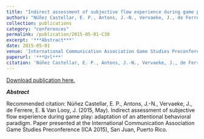 ```yaml
---
title: "Indirect assessment of subjective flow experience during game play: adaptation of an attentional behavioral paradigm."
authors: "Núñez Castellar, E. P., Antons, J.-N., Vervaeke, J., de Ferrere, E. & Van Looy, J."
collection: publications
category: "conferences"
permalink: /publication/2015-05-01-C30
excerpt: '***Abstract***'
date: 2015-05-01
venue: 'International Communication Association Game Studies Preconference'
paperurl: '***Url***'
citation: 'Núñez Castellar, E. P., Antons, J.-N., Vervaeke, J., de Ferrere, E. &amp; Van Looy, J. (2015, May). Indirect assessment of subjective flow experience during game play: adaptation of an attentional behavioral paradigm. Paper presented at the International Communication Association Game Studies Preconference (ICA 2015), San Juan, Puerto Rico.'
---
```


<a href='***Url***'>Download publication here.</a>

***Abstract***

Recommended citation: Núñez Castellar, E. P., Antons, J.-N., Vervaeke, J., de Ferrere, E. & Van Looy, J. (2015, May). Indirect assessment of subjective flow experience during game play: adaptation of an attentional behavioral paradigm. Paper presented at the International Communication Association Game Studies Preconference (ICA 2015), San Juan, Puerto Rico.